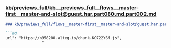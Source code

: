 ### kb/previews_full/kb__previews_full__flows__master-first__master-and-slot@guest.har.part080.md.part002.md

```md
### kb/previews_full/flows__master-first__master-and-slot@guest.har.part080.md (part 002)

```md
url": "https://n958200.alteg.io/chunk-KO722YSM.js",
                "
```

```

```
